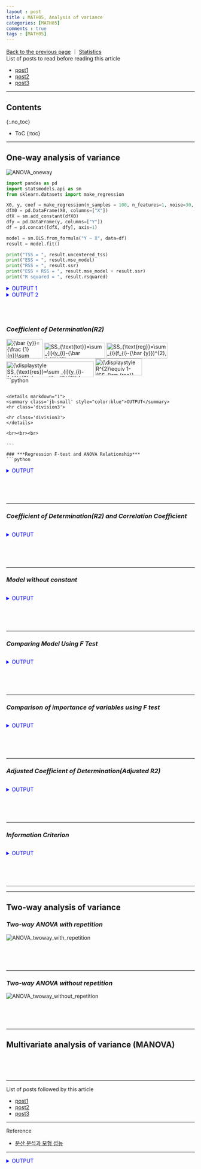 ```yaml
---
layout : post
title : MATH05, Analysis of variance
categories: [MATH05]
comments : true
tags : [MATH05]
---
```

[Back to the previous page](https://userdyk-github.github.io/Study.html) ｜ <a href="https://userdyk-github.github.io/math05/MATH05-Contents.html" target="_blank">Statistics</a><br>
List of posts to read before reading this article
- <a href='https://userdyk-github.github.io/'>post1</a>
- <a href='https://userdyk-github.github.io/'>post2</a>
- <a href='https://userdyk-github.github.io/'>post3</a>

---

## Contents
{:.no_toc}

* ToC
{:toc}

<hr class="division1">

## **One-way analysis of variance**
![ANOVA_oneway](https://user-images.githubusercontent.com/52376448/66703411-507aca80-ed4d-11e9-8ae9-db644dd8b89f.JPG)
```python
import pandas as pd
import statsmodels.api as sm
from sklearn.datasets import make_regression

X0, y, coef = make_regression(n_samples = 100, n_features=1, noise=30, coef=True, random_state=0)
dfX0 = pd.DataFrame(X0, columns=["X"])
dfX = sm.add_constant(dfX0)
dfy = pd.DataFrame(y, columns=["Y"])
df = pd.concat([dfX, dfy], axis=1)

model = sm.OLS.from_formula("Y ~ X", data=df)
result = model.fit()

print("TSS = ", result.uncentered_tss)
print("ESS = ", result.mse_model)
print("RSS = ", result.ssr)
print("ESS + RSS = ", result.mse_model + result.ssr)
print("R squared = ", result.rsquared)
```
<details markdown="1">
<summary class='jb-small' style="color:blue">OUTPUT 1</summary>
<hr class='division3'>
<div class="frame1">
<img src="https://wikimedia.org/api/rest_v1/media/math/render/svg/44a8b57e2a4335f02faa2bd5003d94979af4f408" class="mwe-math-fallback-image-inline" aria-hidden="true" style="vertical-align: -3.005ex; width:12.7ex; height:6.843ex;" alt="{\bar {y}}={\frac {1}{n}}\sum _{i=1}^{n}y_{i}">
<img src="https://wikimedia.org/api/rest_v1/media/math/render/svg/aec2d91094ee54fbf0f7912d329706ff016ec1bd" class="mwe-math-fallback-image-inline" aria-hidden="true" style="vertical-align: -3.005ex; width:21.303ex; height:5.509ex;" alt="SS_{\text{tot}}=\sum _{i}(y_{i}-{\bar {y}})^{2},">
<img src="https://wikimedia.org/api/rest_v1/media/math/render/svg/107a9fb71364b9db3cf481e956ad2af11cba10a1" class="mwe-math-fallback-image-inline" aria-hidden="true" style="vertical-align: -3.005ex; width:21.398ex; height:5.509ex;" alt="SS_{\text{reg}}=\sum _{i}(f_{i}-{\bar {y}})^{2},">  
<img src="https://wikimedia.org/api/rest_v1/media/math/render/svg/2669c9340581d55b274d3b8ea67a7deb2225510b" class="mwe-math-fallback-image-inline" aria-hidden="true" style="vertical-align: -3.005ex; width:30.579ex; height:5.509ex;" alt="{\displaystyle SS_{\text{res}}=\sum _{i}(y_{i}-f_{i})^{2}=\sum _{i}e_{i}^{2}\,}">
</div>
```
TSS =  291345.7578983061
ESS =  188589.61349210917
RSS =  102754.33755137534
ESS + RSS =  291343.9510434845
R squared =  0.6473091780922585
```
<hr class='division3'>
</details>
<details markdown="1">
<summary class='jb-small' style="color:blue">OUTPUT 2</summary>
<hr class='division3'>
![캡처](https://user-images.githubusercontent.com/52376448/67594520-79fd1280-f79f-11e9-8a55-6f8fede7c13a.JPG)

```python
sm.stats.anova_lm(result)
```
```
	        df	  sum_sq	      mean_sq	      F	          PR(>F)
X	        1.0	  188589.613492	188589.613492	179.863766	6.601482e-24
Residual	98.0	102754.337551	1048.513648	  NaN	        NaN
```
<br>
```python
print(result.summary())
```
```
                            OLS Regression Results                            
==============================================================================
Dep. Variable:                      Y   R-squared:                       0.647
Model:                            OLS   Adj. R-squared:                  0.644
Method:                 Least Squares   F-statistic:                     179.9
Date:                Fri, 25 Oct 2019   Prob (F-statistic):           6.60e-24
Time:                        19:14:57   Log-Likelihood:                -488.64
No. Observations:                 100   AIC:                             981.3
Df Residuals:                      98   BIC:                             986.5
Df Model:                           1                                         
Covariance Type:            nonrobust                                         
==============================================================================
                 coef    std err          t      P>|t|      [0.025      0.975]
------------------------------------------------------------------------------
Intercept     -2.4425      3.244     -0.753      0.453      -8.880       3.995
X             43.0873      3.213     13.411      0.000      36.712      49.463
==============================================================================
Omnibus:                        3.523   Durbin-Watson:                   1.984
Prob(Omnibus):                  0.172   Jarque-Bera (JB):                2.059
Skew:                          -0.073   Prob(JB):                        0.357
Kurtosis:                       2.312   Cond. No.                         1.06
==============================================================================

Warnings:
[1] Standard Errors assume that the covariance matrix of the errors is correctly specified.
```
<hr class='division3'>
</details>

<details markdown="1">
<summary class='jb-small' style="color:blue">Visualization</summary>
<hr class='division3'>
```python
import seaborn as sns
import matplotlib.pyplot as plt
from scipy import stats

sns.distplot(y,
             kde=False, fit=stats.norm, hist_kws={"color": "r", "alpha": 0.2}, fit_kws={"color": "r"},
             label="TSS")
sns.distplot(result.fittedvalues,
             kde=False, hist_kws={"color": "g", "alpha": 0.2}, fit=stats.norm, fit_kws={"color": "g"},
             label="ESS")
sns.distplot(result.resid,
             kde=False, hist_kws={"color": "b", "alpha": 0.2}, fit=stats.norm, fit_kws={"color": "b"},
             label="RSS")
plt.legend()
plt.show()
```
![download](https://user-images.githubusercontent.com/52376448/67594401-37d3d100-f79f-11e9-8052-d02248ab7dcb.png)
<hr class='division3'>
</details>
<br><br><br>

### ***Coefficient of Determination(R2)***
<div class="frame1">
<img src="https://wikimedia.org/api/rest_v1/media/math/render/svg/44a8b57e2a4335f02faa2bd5003d94979af4f408" class="mwe-math-fallback-image-inline" aria-hidden="true" style="vertical-align: -3.005ex; width:12.7ex; height:6.843ex;" alt="{\bar {y}}={\frac {1}{n}}\sum _{i=1}^{n}y_{i}">
<img src="https://wikimedia.org/api/rest_v1/media/math/render/svg/aec2d91094ee54fbf0f7912d329706ff016ec1bd" class="mwe-math-fallback-image-inline" aria-hidden="true" style="vertical-align: -3.005ex; width:21.303ex; height:5.509ex;" alt="SS_{\text{tot}}=\sum _{i}(y_{i}-{\bar {y}})^{2},">
<img src="https://wikimedia.org/api/rest_v1/media/math/render/svg/107a9fb71364b9db3cf481e956ad2af11cba10a1" class="mwe-math-fallback-image-inline" aria-hidden="true" style="vertical-align: -3.005ex; width:21.398ex; height:5.509ex;" alt="SS_{\text{reg}}=\sum _{i}(f_{i}-{\bar {y}})^{2},">  
<img src="https://wikimedia.org/api/rest_v1/media/math/render/svg/2669c9340581d55b274d3b8ea67a7deb2225510b" class="mwe-math-fallback-image-inline" aria-hidden="true" style="vertical-align: -3.005ex; width:30.579ex; height:5.509ex;" alt="{\displaystyle SS_{\text{res}}=\sum _{i}(y_{i}-f_{i})^{2}=\sum _{i}e_{i}^{2}\,}">
<img src="https://wikimedia.org/api/rest_v1/media/math/render/svg/0ab5cc13b206a34cc713e153b192f93b685fa875" class="mwe-math-fallback-image-inline" aria-hidden="true" style="vertical-align: -2.338ex; width:16.401ex; height:5.843ex;" alt="{\displaystyle R^{2}\equiv 1-{SS_{\rm {res}} \over SS_{\rm {tot}}}\,}">  
</div>
```python

```

<details markdown="1">
<summary class='jb-small' style="color:blue">OUTPUT</summary>
<hr class='division3'>

<hr class='division3'>
</details>

<br><br><br>

---

### ***Regression F-test and ANOVA Relationship***
```python

```
<details markdown="1">
<summary class='jb-small' style="color:blue">OUTPUT</summary>
<hr class='division3'>

<hr class='division3'>
</details>

<br><br><br>

---

### ***Coefficient of Determination(R2) and Correlation Coefficient***
```python

```
<details markdown="1">
<summary class='jb-small' style="color:blue">OUTPUT</summary>
<hr class='division3'>

<hr class='division3'>
</details>

<br><br><br>

---

### ***Model without constant***
```python

```
<details markdown="1">
<summary class='jb-small' style="color:blue">OUTPUT</summary>
<hr class='division3'>

<hr class='division3'>
</details>

<br><br><br>

---

### ***Comparing Model Using F Test***
```python

```
<details markdown="1">
<summary class='jb-small' style="color:blue">OUTPUT</summary>
<hr class='division3'>

<hr class='division3'>
</details>

<br><br><br>

---

### ***Comparison of importance of variables using F test***
```python

```
<details markdown="1">
<summary class='jb-small' style="color:blue">OUTPUT</summary>
<hr class='division3'>

<hr class='division3'>
</details>

<br><br><br>

---

### ***Adjusted Coefficient of Determination(Adjusted R2)***
```python

```
<details markdown="1">
<summary class='jb-small' style="color:blue">OUTPUT</summary>
<hr class='division3'>

<hr class='division3'>
</details>

<br><br><br>

---

### ***Information Criterion***
```python

```
<details markdown="1">
<summary class='jb-small' style="color:blue">OUTPUT</summary>
<hr class='division3'>

<hr class='division3'>
</details>

<br><br><br>

---

<hr class="division2">










## **Two-way analysis of variance**

### ***Two-way ANOVA with repetition***
![ANOVA_twoway_with_repetition](https://user-images.githubusercontent.com/52376448/66703412-507aca80-ed4d-11e9-9dcb-66728cfe44ae.JPG)

<br><br><br>

---

### ***Two-way ANOVA without repetition***
![ANOVA_twoway_without_repetition](https://user-images.githubusercontent.com/52376448/66703413-507aca80-ed4d-11e9-8801-e7f73c9e9fee.JPG)

<br><br><br>
<hr class="division2">

## **Multivariate analysis of variance (MANOVA)**

<br><br><br>
<hr class="division1">

List of posts followed by this article
- [post1](https://userdyk-github.github.io/)
- <a href='https://userdyk-github.github.io/'>post2</a>
- <a href='https://userdyk-github.github.io/'>post3</a>

---

Reference
- <a href='https://datascienceschool.net/view-notebook/a60e97ad90164e07ad236095ca74e657/' target="_blank">분산 분석과 모형 성능</a>

---

<details markdown="1">
<summary class='jb-small' style="color:blue">OUTPUT</summary>
<hr class='division3'>

<hr class='division3'>
</details>

